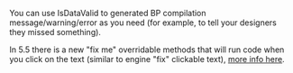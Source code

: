 
You can use IsDataValid to generated BP compilation message/warning/error as you need (for example, to tell your designers they missed something).

In 5.5 there is a new "fix me" overridable methods that will run code when you click on the text (similar to engine "fix" clickable text), [more info here](https://github.com/Flassari/CommonValidators/pull/3/files).
